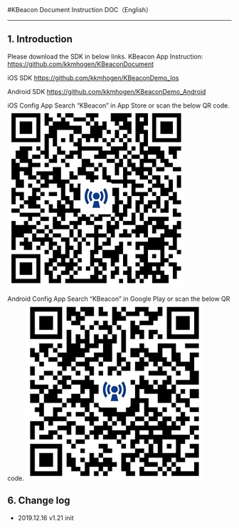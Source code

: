 #KBeacon Document Instruction DOC（English）

----
## 1. Introduction
Please download the SDK in below links.
KBeacon App Instruction:
https://github.com/kkmhogen/KBeaconDocument

iOS SDK
https://github.com/kkmhogen/KBeaconDemo_Ios

Android SDK
https://github.com/kkmhogen/KBeaconDemo_Android

iOS Config App
Search “KBeacon” in App Store or scan the below QR code.
![avatar](https://github.com/kkmhogen/KBeaconDocument/blob/master/IosApp.jpg)

Android Config App
Search “KBeacon” in Google Play or scan the below QR code.
![avatar](https://github.com/kkmhogen/KBeaconDocument/blob/master/AndroidApp.jpg)

## 6. Change log
* 2019.12.16 v1.21 init
